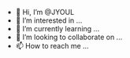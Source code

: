 - 👋 Hi, I’m @JYOUL
- 👀 I’m interested in ...
- 🌱 I’m currently learning ...
- 💞️ I’m looking to collaborate on ...
- 📫 How to reach me ...

<!---
JYOUL/JYOUL is a ✨ special ✨ repository because its `README.md` (this file) appears on your GitHub profile.
You can click the Preview link to take a look at your changes.
--->
